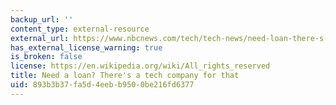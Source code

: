 ```yaml
---
backup_url: ''
content_type: external-resource
external_url: https://www.nbcnews.com/tech/tech-news/need-loan-there-s-tech-company-n1079916
has_external_license_warning: true
is_broken: false
license: https://en.wikipedia.org/wiki/All_rights_reserved
title: Need a loan? There's a tech company for that
uid: 893b3b37-fa5d-4eeb-b950-0be216fd6377
---
```

